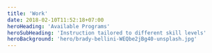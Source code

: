 ```yaml
---
title: 'Work'
date: 2018-02-10T11:52:18+07:00
heroHeading: 'Available Programs'
heroSubHeading: 'Instruction tailored to different skill levels'
heroBackground: 'hero/brady-bellini-WEQbe2jBg40-unsplash.jpg'
---
```

